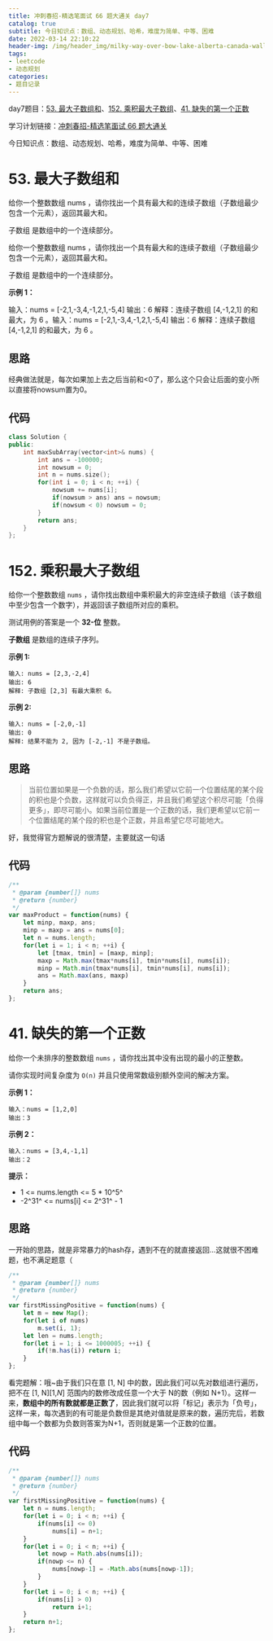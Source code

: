 ```yaml
---
title: 冲刺春招-精选笔面试 66 题大通关 day7
catalog: true
subtitle: 今日知识点：数组、动态规划、哈希，难度为简单、中等、困难
date: 2022-03-14 22:10:22
header-img: /img/header_img/milky-way-over-bow-lake-alberta-canada-wallpaper-for-1920x1080-63-873.jpg
tags:
- leetcode
- 动态规划
categories:
- 题目记录
---
```


day7题目：[53. 最大子数组和](https://leetcode-cn.com/problems/maximum-subarray/)、[152. 乘积最大子数组](https://leetcode-cn.com/problems/maximum-product-subarray/)、[41. 缺失的第一个正数](https://leetcode-cn.com/problems/first-missing-positive/)

学习计划链接：[冲刺春招-精选笔面试 66 题大通关](https://leetcode-cn.com/study-plan/bytedancecampus/?progress=dcmyjb3)

今日知识点：数组、动态规划、哈希，难度为简单、中等、困难
<!-- more -->

# 53. 最大子数组和
给你一个整数数组 nums ，请你找出一个具有最大和的连续子数组（子数组最少包含一个元素），返回其最大和。

子数组 是数组中的一个连续部分。

给你一个整数数组 nums ，请你找出一个具有最大和的连续子数组（子数组最少包含一个元素），返回其最大和。

子数组 是数组中的一个连续部分。

**示例 1：**

输入：nums = [-2,1,-3,4,-1,2,1,-5,4]
输出：6
解释：连续子数组 [4,-1,2,1] 的和最大，为 6 。输入：nums = [-2,1,-3,4,-1,2,1,-5,4]
输出：6
解释：连续子数组 [4,-1,2,1] 的和最大，为 6 。


## 思路
经典做法就是，每次如果加上去之后当前和<0了，那么这个只会让后面的变小所以直接将nowsum置为0。
## 代码
```cpp
class Solution {
public:
    int maxSubArray(vector<int>& nums) {
        int ans = -100000;
        int nowsum = 0;
        int n = nums.size();
        for(int i = 0; i < n; ++i) {
            nowsum += nums[i];
            if(nowsum > ans) ans = nowsum;
            if(nowsum < 0) nowsum = 0;
        }
        return ans;
    }
};
```
# 152. 乘积最大子数组
给你一个整数数组 `nums` ，请你找出数组中乘积最大的非空连续子数组（该子数组中至少包含一个数字），并返回该子数组所对应的乘积。

测试用例的答案是一个 **32-位** 整数。

**子数组** 是数组的连续子序列。 

**示例 1:**

```
输入: nums = [2,3,-2,4]
输出: 6
解释: 子数组 [2,3] 有最大乘积 6。
```

**示例 2:**

```
输入: nums = [-2,0,-1]
输出: 0
解释: 结果不能为 2, 因为 [-2,-1] 不是子数组。
```

## 思路
> 当前位置如果是一个负数的话，那么我们希望以它前一个位置结尾的某个段的积也是个负数，这样就可以负负得正，并且我们希望这个积尽可能「负得更多」，即尽可能小。如果当前位置是一个正数的话，我们更希望以它前一个位置结尾的某个段的积也是个正数，并且希望它尽可能地大。

好，我觉得官方题解说的很清楚，主要就这一句话

## 代码
```js
/**
 * @param {number[]} nums
 * @return {number}
 */
var maxProduct = function(nums) {
    let minp, maxp, ans;
    minp = maxp = ans = nums[0];
    let n = nums.length;
    for(let i = 1; i < n; ++i) {
        let [tmax, tmin] = [maxp, minp];
        maxp = Math.max(tmax*nums[i], tmin*nums[i], nums[i]);
        minp = Math.min(tmax*nums[i], tmin*nums[i], nums[i]);
        ans = Math.max(ans, maxp)
    }
    return ans;
};
```


# 41. 缺失的第一个正数

给你一个未排序的整数数组 `nums` ，请你找出其中没有出现的最小的正整数。

请你实现时间复杂度为 `O(n)` 并且只使用常数级别额外空间的解决方案。

**示例 1：**

```
输入：nums = [1,2,0]
输出：3
```

**示例 2：**

```
输入：nums = [3,4,-1,1]
输出：2
```

**提示：**

- 1 <= nums.length <= 5 * 10^5^
- -2^31^ <= nums[i] <= 2^31^ - 1

## 思路

一开始的思路，就是非常暴力的hash存，遇到不在的就直接返回...这就很不困难题，也不满足题意（

```js
/**
 * @param {number[]} nums
 * @return {number}
 */
var firstMissingPositive = function(nums) {
    let m = new Map();
    for(let i of nums)
        m.set(i, 1);
    let len = nums.length;
    for(let i = 1; i <= 1000005; ++i) {
        if(!m.has(i)) return i;
    }
};
```

看完题解：哦~由于我们只在意 [1, N] 中的数，因此我们可以先对数组进行遍历，把不在 [1, N][1,*N*] 范围内的数修改成任意一个大于 N的数（例如 N+1）。这样一来，**数组中的所有数就都是正数了**，因此我们就可以将「标记」表示为「负号」，这样一来，每次遇到的有可能是负数但是其绝对值就是原来的数，遍历完后，若数组中每一个数都为负数则答案为N+1，否则就是第一个正数的位置。

## 代码
```js
/**
 * @param {number[]} nums
 * @return {number}
 */
var firstMissingPositive = function(nums) {
    let n = nums.length;
    for(let i = 0; i < n; ++i) {
        if(nums[i] <= 0) 
            nums[i] = n+1;
    } 
    for(let i = 0; i < n; ++i) {
        let nowp = Math.abs(nums[i]);
        if(nowp <= n) {
            nums[nowp-1] = -Math.abs(nums[nowp-1]);
        }
    } 
    for(let i = 0; i < n; ++i) {
        if(nums[i] > 0) 
            return i+1;
    } 
    return n+1;
};
```
